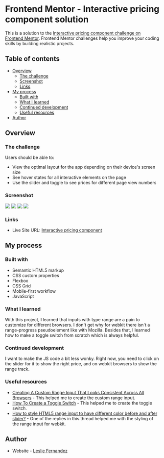 # Frontend Mentor - Interactive pricing component solution

This is a solution to the [Interactive pricing component challenge on Frontend Mentor](https://www.frontendmentor.io/challenges/interactive-pricing-component-t0m8PIyY8). Frontend Mentor challenges help you improve your coding skills by building realistic projects. 

## Table of contents

- [Overview](#overview)
  - [The challenge](#the-challenge)
  - [Screenshot](#screenshot)
  - [Links](#links)
- [My process](#my-process)
  - [Built with](#built-with)
  - [What I learned](#what-i-learned)
  - [Continued development](#continued-development)
  - [Useful resources](#useful-resources)
- [Author](#author)

## Overview

### The challenge

Users should be able to:

- View the optimal layout for the app depending on their device's screen size
- See hover states for all interactive elements on the page
- Use the slider and toggle to see prices for different page view numbers

### Screenshot

![](./assets/design/mobile-solution.png)
![](./assets/design/mobile2-solution.png)
![](./assets/design/desktop-solution.png)
![](./assets/design/desktop2-solution.png)

### Links

- Live Site URL: [Interactive pricing component]()

## My process

### Built with

- Semantic HTML5 markup
- CSS custom properties
- Flexbox
- CSS Grid
- Mobile-first workflow
- JavaScript

### What I learned

With this project, I learned that inputs with type range are a pain to customize for different browsers. I don't get why for webkit there isn't a range-progress pseudoelement like with Mozilla. Besides that, I learned how to make a toggle switch from scratch which is always helpful. 

### Continued development

I want to make the JS code a bit less wonky. Right now, you need to click on the slider for it to show the right price, and on webkit browsers to show the range track.

### Useful resources

- [Creating A Custom Range Input That Looks Consistent Across All Browsers](https://www.smashingmagazine.com/2021/12/create-custom-range-input-consistent-browsers/) - This helped me to create the custom range input.
- [How To Create a Toggle Switch](https://www.w3schools.com/howto/howto_css_switch.asp) - This helped me to create the toggle switch.
- [How to style HTML5 range input to have different color before and after slider?](https://stackoverflow.com/questions/18389224/how-to-style-html5-range-input-to-have-different-color-before-and-after-slider) - One of the replies in this thread helped me with the styling of the range input for webkit.

## Author

- Website - [Leslie Fernandez](https://github.com/leslief10)
